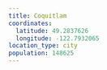 ```yaml
---
title: Coquitlam
coordinates:
  latitude: 49.2837626
  longitude: -122.7932065
location_type: city
population: 148625
---
```

